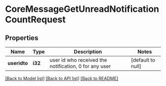 # CoreMessageGetUnreadNotificationCountRequest

## Properties

Name | Type | Description | Notes
------------ | ------------- | ------------- | -------------
**useridto** | **i32** | user id who received the notification, 0 for any user | [default to null]

[[Back to Model list]](../README.md#documentation-for-models) [[Back to API list]](../README.md#documentation-for-api-endpoints) [[Back to README]](../README.md)


